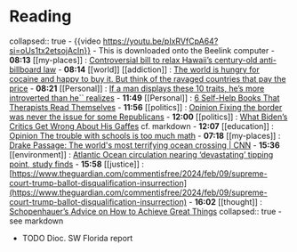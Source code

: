 # Reading
collapsed:: true
	- {{video https://youtu.be/pIxRVfCpA64?si=oUs1tx2etsojAcIn}}
		- This is downloaded onto the Beelink computer
	- **08:13** [[my-places]] : [Controversial bill to relax Hawaii’s century-old anti-billboard law](https://www.khon2.com/news/controversial-bill-to-relax-hawaiis-century-old-anti-billboard-law/)
	- **08:14** [[world]] [[addiction]] : [The world is hungry for cocaine and happy to buy it. But think of the ravaged countries that pay the price](https://www.theguardian.com/commentisfree/2024/feb/09/cocaine-ravaged-countries-ecuador-drug-coup-complicit)
	- **08:21** [[Personal]] : [If a man displays these 10 traits, he’s more introverted than he`` realizes](https://hackspirit.com/if-a-man-displays-these-traits-hes-more-introverted-than-he-realizes/)
	- **11:49** [[Personal]] : [6 Self-Help Books That Therapists Read Themselves](https://www.nytimes.com/202ts4/02/09/well/live/self-help-books-therapists.html)
	- **11:56** [[politics]] : [Opinion  Fixing the border was never the issue for some Republicans](https://www.washingtonpost.com/opinions/2024/02/08/fixing-border-issue-republicans-trump-maga/)
	- **12:00** [[politics]] : [What Biden’s Critics Get Wrong About His Gaffes](https://www.theatlantic.com/ideas/archive/2024/02/biden-mexico-gaffe-real-lesson/677402/)
	  cf. markdown
	- **12:07** [[education]] : [Opinion  The trouble with schools is too much math](https://www.washingtonpost.com/opinions/2024/02/06/end-useless-math-requirements/)
	- **07:18** [[my-places]] :  [Drake Passage: The world's most terrifying ocean crossing | CNN](https://www.cnn.com/travel/article/drake-passage-rough-sea-scn/index.html)
	- **15:36** [[environment]] : [Atlantic Ocean circulation nearing ‘devastating’ tipping point, study finds](https://www.theguardian.com/environment/2024/feb/09/atlantic-ocean-circulation-nearing-devastating-tipping-point-study-finds)
	- **15:58** [[justice]] : [https://www.theguardian.com/commentisfree/2024/feb/09/supreme-court-trump-ballot-disqualification-insurrection](https://www.theguardian.com/commentisfree/2024/feb/09/supreme-court-trump-ballot-disqualification-insurrection)
	- **16:02** [[thought]] : [Schopenhauer’s Advice on How to Achieve Great Things](https://www.theatlantic.com/ideas/archive/2024/02/arthur-schopenhauer-philosophy-buddhism-happiness/677373/)
	  collapsed:: true
		- see markdown
- TODO Dioc. SW Florida report
